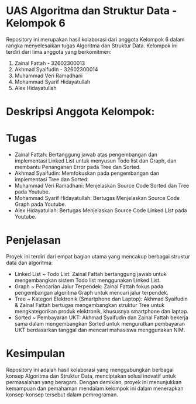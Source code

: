# UAS Algoritma dan Struktur Data - Kelompok 6

Repository ini merupakan hasil kolaborasi dari anggota Kelompok 6 dalam rangka menyelesaikan tugas Algoritma dan Struktur Data. Kelompok ini terdiri dari lima anggota yang berkomitmen: 
1. Zainal Fattah - 32602300013
2. Akhmad Syaifudin - 32602300014
3. Muhammad Veri Ramadhani
4. Mohammad Syarif Hidayatullah
5. Alex Hidayatullah
  
# Deskripsi Anggota Kelompok:

# Tugas
- Zainal Fattah: Bertanggung jawab atas pengembangan dan implementasi Linked List untuk menyusun Todo list dan Graph, dan membantu Penanganan Error pada Tree dan Sorted.
- Akhmad Syaifudin: Memfokuskan pada pengembangan dan implementasi Tree dan Sorted.
- Muhammad Veri Ramadhani: Menjelaskan Source Code Sorted dan Tree pada Youtube.
- Mohammad Syarif Hidayatullah: Bertugas Menjelaskan Source Code Graph pada Youtube.
- Alex Hidayatullah: Bertugas Menjelaskan Source Code Linked LIst pada Youtube.

# Penjelasan
Proyek ini terdiri dari empat bagian utama yang mencakup berbagai struktur data dan algoritma:

* Linked List ~ Todo List: Zainal Fattah bertanggung jawab untuk mengembangkan sistem Todo list menggunakan Linked List.
* Graph ~ Pencarian Jalur Terpendek: Zainal Fattah fokus pada pengembangan algoritma Graph untuk mencari jalur terpendek.
* Tree ~ Kategori Elektronik (Smartphone dan Laptop): Akhmad Syaifudin & Zainal Fattah bertugas mengembangkan struktur Tree untuk mengkategorikan produk elektronik, khususnya smartphone dan laptop.
* Sorted ~ Pembayaran UKT: Akhmad Syaifudin dan Zainal Fattah bekerja sama dalam mengembangkan Sorted untuk mengurutkan pembayaran UKT berdasarkan tanggal dan mencari mahasiswa menggunakan NIM.

# Kesimpulan
Repository ini adalah hasil kolaborasi yang menggabungkan berbagai konsep Algoritma dan Struktur Data, menciptakan solusi inovatif untuk permasalahan yang beragam. Dengan demikian, proyek ini menunjukkan kemampuan dan pemahaman mendalam kelompok ini dalam menerapkan konsep-konsep tersebut dalam pemrograman.
